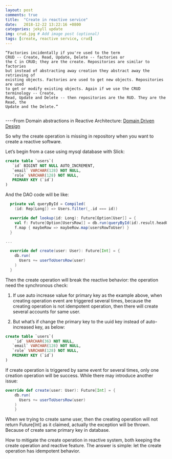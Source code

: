 ```yaml
---
layout: post
comments: true
title:  "Create in reactive service"
date:   2018-12-22 13:22:16 +0800
categories: jekyll update
img: crud.jpg # Add image post (optional)
tags: [create, reactive service, crud]
---
```



```
“Factories incidentally if you're used to the term
CRUD -- Create, Read, Update, Delete -- factories or
the C in CRUD; they are the create. Repositories are similar to factories
but instead of abstracting away creation they abstract away the retrieving of
existing objects. Factories are used to get new objects. Repositories are used
to get or modify existing objects. Again if we use the CRUD terminology -- Create,
Read, Update and Delete -- then repositories are the RUD. They are the Read, the
Update and the Delete.” 


```
 ----From Domain abstractions in Reactive Architecture: [Domain Driven Design](https://courses.cognitiveclass.ai/courses/course-v1:Lightbend+LB0103ENv1+2018/courseware/514486c945d8469392eaba7fa84418e9/f14dbaff60be4607882ad83f68fa6d7a/)

So why the create operation is missing in repository when you want to create a reactive software. 

Let’s begin from a case using mysql database with Slick:
```sql
create table `users`(
   `id` BIGINT NOT NULL AUTO_INCREMENT,
   `email` VARCHAR(128) NOT NULL,
   `role` VARCHAR(128) NOT NULL,
   PRIMARY KEY (`id`)
)
```

And the DAO code will be like:
```scala 
  private val queryById = Compiled(
    (id: Rep[Long]) => Users.filter(_.id === id))

  override def lookup(id: Long): Future[Option[User]] = {
    val f: Future[Option[UsersRow]] = db.run(queryById(id).result.headOption)
    f.map { maybeRow => maybeRow.map(usersRowToUser) }
  }

...

  override def create(user: User): Future[Int] = {
    db.run(
      Users += userToUsersRow(user)
    )
  }
```

Then the create operation will break the reactive behavior: the operation need the synchronous check:

1.  If use auto increase value for primary key as the example above, when creating operation event are triggered several times, because the creating 
operation is not idempotent operation, then there will create several accounts for same user. 

2.  But what’s if change the primary key to the uuid key instead of auto-increased key, as below:

``` sql
create table `users`(
    `id` VARCHAR(36) NOT NULL,
   `email` VARCHAR(128) NOT NULL,
   `role` VARCHAR(128) NOT NULL,
   PRIMARY KEY (`id`)
)
```

If create operation is triggered by same event for several times, only one creation operation will be success. While there may introduce another issue:
```scala
override def create(user: User): Future[Int] = {
    db.run(
      Users += userToUsersRow(user)
    )
    }
```

When we trying to create same user, then the creating operation will not return Future[Int] as it claimed, actually the exception will be thrown. Because of create same primary key in database.


How to mitigate the create operation in reactive system, both keeping the create operation and reactive feature. The answer is simple: let the create operation has idempotent behavior.




[jekyll-docs]: https://jekyllrb.com/docs/home
[jekyll-gh]:   https://github.com/jekyll/jekyll
[jekyll-talk]: https://talk.jekyllrb.com/
